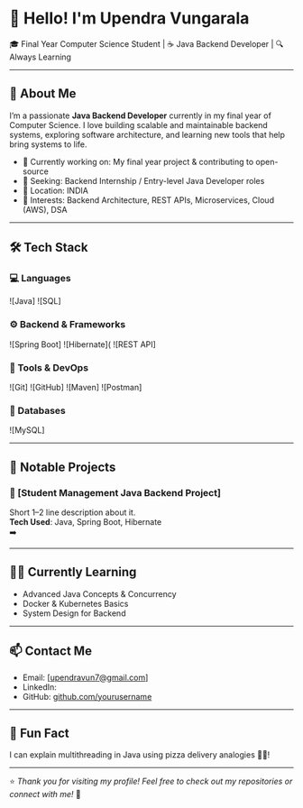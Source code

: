 # 👋 Hello! I'm Upendra Vungarala

🎓 Final Year Computer Science Student | ☕ Java Backend Developer | 🔍 Always Learning

---

## 🚀 About Me

I’m a passionate **Java Backend Developer** currently in my final year of Computer Science. I love building scalable and maintainable backend systems, exploring software architecture, and learning new tools that help bring systems to life.

- 🌱 Currently working on: My final year project & contributing to open-source
- 💼 Seeking: Backend Internship / Entry-level Java Developer roles
- 📍 Location: INDIA
- 🎯 Interests: Backend Architecture, REST APIs, Microservices, Cloud (AWS), DSA

---

## 🛠️ Tech Stack

### 💻 Languages
![Java]
![SQL]

### ⚙️ Backend & Frameworks
![Spring Boot]
![Hibernate](
![REST API]

### 🧰 Tools & DevOps
![Git]
![GitHub]
![Maven]
![Postman]
### 🧠 Databases
![MySQL]

---

## 📂 Notable Projects

### 📌 [Student Management  Java Backend Project]
Short 1–2 line description about it.  
**Tech Used**: Java, Spring Boot, Hibernate  
➡️ [](#)

---

## 🧑‍💻 Currently Learning

- Advanced Java Concepts & Concurrency
- Docker & Kubernetes Basics
- System Design for Backend

---

## 📫 Contact Me

- Email: [upendravun7@gmail.com]
- LinkedIn: [](#)
- GitHub: [github.com/yourusername](https://github.com/yourusername)

---

## 📝 Fun Fact

I can explain multithreading in Java using pizza delivery analogies 🍕🚴!

---

⭐️ *Thank you for visiting my profile! Feel free to check out my repositories or connect with me!* 🚀
